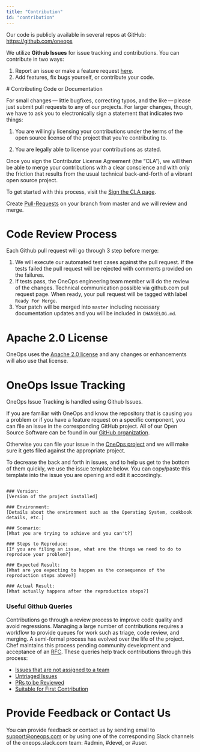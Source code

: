 ```yaml
---
title: "Contribution"
id: "contribution" 
---
```


Our code is publicly available in several repos at GitHub: https://github.com/oneops

We utilize **Github Issues** for issue tracking and contributions. You can contribute in two ways:

1. Report an issue or make a feature request [here](#issues).
2. Add features, fix bugs yourself, or contribute your code.

<p>
# Contributing Code or Documentation

For small changes — little bugfixes, correcting typos, and the like — please just submit pull requests to any of our projects. 
For larger changes, though, we have to ask you to electronically sign a statement that indicates two things:

1. You are willingly licensing your contributions under the terms of the open source license of the project that you’re contributing to.

2. You are legally able to license your contributions as stated.

Once you sign the Contributor License Agreement (the “CLA”), we will then be able to merge your contributions with a clear conscience and with only the friction that results from the usual technical back-and-forth of a vibrant open source project.

To get started with this process, visit the [Sign the CLA page](https://github.com/oneops/OneOps/blob/master/sign-cla.md).

Create [Pull-Requests](https://help.github.com/articles/creating-a-pull-request/) on your branch from master and we will review and merge.

# Code Review Process

Each Github pull request will go through 3 step before merge:

1. We will execute our automated test cases against the pull request. If the tests failed the pull request will be rejected with comments provided on the failures.
2. If tests pass, the OneOps engineering team member will do the review of the changes. Technical communication possible via github.com pull request page. When ready, your pull request will be tagged with label `Ready For Merge`.
3. Your patch will be merged into `master` including necessary documentation updates and you will be included in `CHANGELOG.md`. 


# Apache 2.0 License

OneOps uses the [Apache 2.0 license](https://github.com/oneops/oneops/blob/master/LICENSE) and any changes or enhancements will also use that license.

# <a name="issues"></a> OneOps Issue Tracking

OneOps Issue Tracking is handled using Github Issues.

If you are familiar with OneOps and know the repository that is causing you a problem or if you
  have a feature request on a specific component, you can file an issue in the corresponding
  GitHub project. All of our Open Source Software can be found in our
  [GitHub organization](https://github.com/oneops/).

Otherwise you can file your issue in the [OneOps project](https://github.com/oneops/oneops/issues)
  and we will make sure it gets filed against the appropriate project.

To decrease the back and forth in issues, and to help us get to the bottom of them quickly,
  we use the issue template below. You can copy/paste this template into the issue you are opening and
  edit it accordingly.

<a name="issuetemplate"></a>

```

### Version:
[Version of the project installed]

### Environment:
[Details about the environment such as the Operating System, cookbook details, etc.]

### Scenario:
[What you are trying to achieve and you can't?]

### Steps to Reproduce:
[If you are filing an issue, what are the things we need to do to reproduce your problem?]

### Expected Result:
[What are you expecting to happen as the consequence of the reproduction steps above?]

### Actual Result:
[What actually happens after the reproduction steps?]

```

### Useful Github Queries

Contributions go through a review process to improve code quality and avoid regressions. Managing a large number of contributions requires a workflow to provide queues for work such as triage, code review, and merging. A semi-formal process has evolved over the life of the project. Chef maintains this process pending community development and acceptance of an [RFC](https://github.com/chef/chef-rfc). These queries help track contributions through this process:

* [Issues that are not assigned to a team](https://github.com/oneops/oneops/issues?q=is%3Aopen+-label%3AAIX+-label%3ABSD+-label%3Awindows+-label%3A%22Chef+Core%22++-label%3A%22Dev+Tools%22+-label%3AUbuntu+-label%3A%22Enterprise+Linux%22+-label%3A%22Ready+For+Merge%22+-label%3AMac+-label%3ASolaris+)
* [Untriaged Issues](https://github.com/oneops/oneops/issues?q=is%3Aopen+is%3Aissue+-label%3ABug+-label%3AEnhancement+-label%3A%22Tech+Cleanup%22+-label%3A%22Ready+For+Merge%22)
* [PRs to be Reviewed](https://github.com/pulls?q=is%3Aopen+is%3Apr+user%3Aoneops)
* [Suitable for First Contribution](https://github.com/oneops/oneops/labels/Easy)


# Provide Feedback or Contact Us

You can provide feedback or contact us by sending email to support@oneops.com or by using one of the corresponding Slack channels of the oneops.slack.com team: #admin, #devel, or #user.
